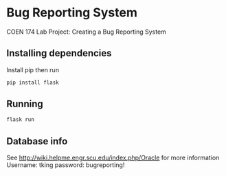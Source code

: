 # Bug Reporting System
COEN 174 Lab Project: Creating a Bug Reporting System

## Installing dependencies
Install pip then run
```sh
pip install flask
```

## Running
```sh
flask run 
```

## Database info
See http://wiki.helpme.engr.scu.edu/index.php/Oracle for more information
Username: tking
password: bugreporting!
